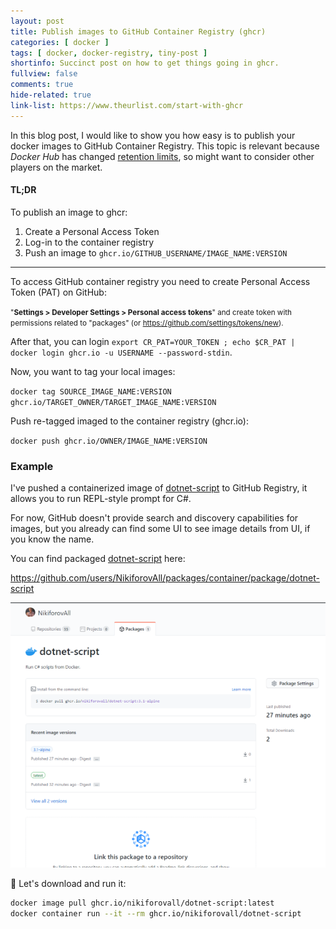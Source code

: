 ```yaml
---
layout: post
title: Publish images to GitHub Container Registry (ghcr)
categories: [ docker ]
tags: [ docker, docker-registry, tiny-post ]
shortinfo: Succinct post on how to get things going in ghcr.
fullview: false
comments: true
hide-related: true
link-list: https://www.theurlist.com/start-with-ghcr
---
```


In this blog post, I would like to show you how easy is to publish your docker images to GitHub Container Registry. This topic is relevant because *Docker Hub* has changed [retention limits](https://www.docker.com/pricing/resource-consumption-updates), so might want to consider other players on the market.

#### TL;DR

To publish an image to ghcr:

1. Create a Personal Access Token
2. Log-in to the container registry
3. Push an image to `ghcr.io/GITHUB_USERNAME/IMAGE_NAME:VERSION`

---

To access GitHub container registry you need to create Personal Access Token (PAT) on GitHub:

<small>"**Settings > Developer Settings > Personal access tokens**" and create token with permissions related to "packages" (or <https://github.com/settings/tokens/new>).</small>

After that, you can login `export CR_PAT=YOUR_TOKEN ; echo $CR_PAT | docker login ghcr.io -u USERNAME --password-stdin`.

Now, you want to tag your local images:

`docker tag SOURCE_IMAGE_NAME:VERSION ghcr.io/TARGET_OWNER/TARGET_IMAGE_NAME:VERSION`

Push re-tagged imaged to the container registry (ghcr.io):

`docker push ghcr.io/OWNER/IMAGE_NAME:VERSION`

### Example

I've pushed a containerized image of [dotnet-script](https://github.com/filipw/dotnet-script) to GitHub Registry, it allows you to run REPL-style prompt for C#.

For now, GitHub doesn't provide search and discovery capabilities for images, but you already can find some UI to see image details from UI, if you know the name.

You can find packaged [dotnet-script](https://github.com/filipw/dotnet-script) here:

<https://github.com/users/NikiforovAll/packages/container/package/dotnet-script>

<center>
    <img src="/assets/ghcr.png" alt="ghcr-example">
</center>

🚀  Let's download and run it:

```bash
docker image pull ghcr.io/nikiforovall/dotnet-script:latest
docker container run --it --rm ghcr.io/nikiforovall/dotnet-script
```

